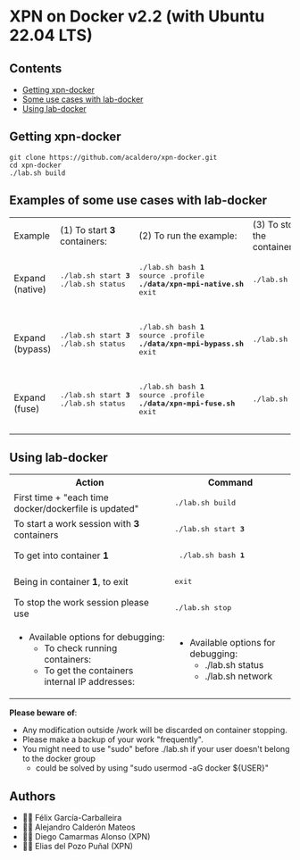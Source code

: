 # XPN on Docker v2.2 (with Ubuntu 22.04 LTS)

## Contents

 * [Getting xpn-docker](https://github.com/acaldero/lab-docker/#getting-xpn-docker)
 * [Some use cases with lab-docker](https://github.com/acaldero/lab-docker/#examples-of-some-use-cases-with-lab-docker)
 * [Using lab-docker](https://github.com/acaldero/lab-docker/#using-lab-docker)


## Getting xpn-docker

```
git clone https://github.com/acaldero/xpn-docker.git
cd xpn-docker
./lab.sh build
```

## Examples of some use cases with lab-docker

<html>
 <table>

  <tr>
  <td>
Example
  </td>
  <td>
(1) To start <b>3</b> containers:
  </td>
  <td>
(2) To run the example:
  </td>
  <td>
(3) To stop the containers:
  </td>
  </tr>

  <tr>
  <td>
Expand (native)
  </td>
  <td>
   <pre>
./lab.sh start <b>3</b>
./lab.sh status
   </pre>
  </td>
  <td>
   <pre>
./lab.sh bash <b>1</b>
source .profile
<b>./data/xpn-mpi-native.sh</b>
exit
   </pre>
  </td>
  <td>
   <pre>
./lab.sh stop
   </pre>
  </td>
  </tr>

  <tr>
  <td>
Expand (bypass)
  </td>
  <td>
   <pre>
./lab.sh start <b>3</b>
./lab.sh status
   </pre>
  </td>
  <td>
   <pre>
./lab.sh bash <b>1</b>
source .profile
<b>./data/xpn-mpi-bypass.sh</b>
exit
   </pre>
  </td>
  <td>
   <pre>
./lab.sh stop
   </pre>
  </td>
  </tr>

  <tr>
  <td>
Expand (fuse)
  </td>
  <td>
   <pre>
./lab.sh start <b>3</b>
./lab.sh status
   </pre>
  </td>
  <td>
   <pre>
./lab.sh bash <b>1</b>
source .profile
<b>./data/xpn-mpi-fuse.sh</b>
exit
   </pre>
  </td>
  <td>
   <pre>
./lab.sh stop
   </pre>
  </td>
  </tr>

 </table>
</html>


## Using lab-docker

<html>
 <table>
  <tr>
  <th>Action</th>
  <th>Command</th>
  </tr>

  <tr>
  <td> First time + "each time docker/dockerfile is updated"  </td>
  <td><pre>./lab.sh build</pre>
  </td>
  </tr>

  <tr>
  <td> To start a work session with <b>3</b> containers </td>
  <td><pre>./lab.sh start <b>3</b></pre>
  </td>
  </tr>

  <tr>
  <td> To get into container <b>1</b>  </td>
  <td><pre> ./lab.sh bash <b>1</b></pre>
  </td>
  </tr>

  <tr>
  <td> Being in container <b>1</b>, to exit  </td>
  <td>   <pre>exit</pre>  </td>
  </tr>

  <tr>
  <td>To stop the work session please use  </td>
  <td><pre>./lab.sh stop</pre>
  </td>
  </tr>

  <tr>
  <td>
</html>

  * Available options for debugging:
    * To check running containers:
    * To get the containers internal IP addresses:
  
<html>
  </td>
  <td>
</html>

  * Available options for debugging:
    * ./lab.sh status
    * ./lab.sh network

<html>
  </td>
  </tr>
 </table>
</html>

**Please beware of**:
  * Any modification outside /work will be discarded on container stopping.
  * Please make a backup of your work "frequently".
  * You might need to use "sudo" before ./lab.sh if your user doesn't belong to the docker group
    * could be solved by using "sudo usermod -aG docker ${USER}"


## Authors
* :technologist: Félix García-Carballeira
* :technologist: Alejandro Calderón Mateos
* :technologist: Diego Camarmas Alonso (XPN)
* :technologist: Elias del Pozo Puñal (XPN)


